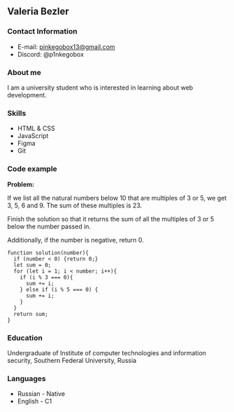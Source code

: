 ## Valeria Bezler
### Contact Information
- E-mail: pinkegobox13@gmail.com
- Discord: @p1nkegobox
### About me
I am a university student who is interested in learning about web development.
### Skills
- HTML & CSS
- JavaScript
- Figma
- Git
### Code example
**Problem:**

If we list all the natural numbers below 10 that are multiples of 3 or 5, we get 3, 5, 6 and 9. The sum of these multiples is 23.

Finish the solution so that it returns the sum of all the multiples of 3 or 5 below the number passed in.

Additionally, if the number is negative, return 0.
```
function solution(number){
  if (number < 0) {return 0;}
  let sum = 0;
  for (let i = 1; i < number; i++){
    if (i % 3 === 0){
      sum += i;
    } else if (i % 5 === 0) {
      sum += i;
    }
  }
  return sum;
}
```
### Education 
Undergraduate of Institute of computer technologies and information security, Southern Federal University, Russia
### Languages
- Russian - Native
- English - C1

